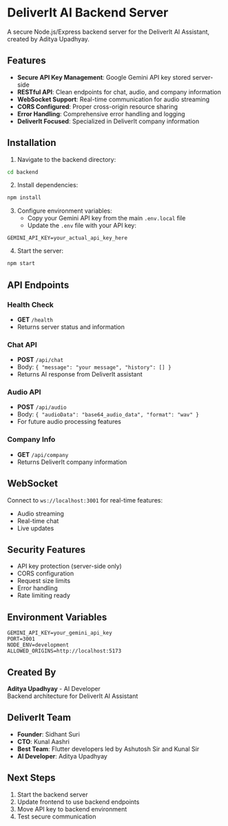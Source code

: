 # DeliverIt AI Backend Server

A secure Node.js/Express backend server for the DeliverIt AI Assistant, created by Aditya Upadhyay.

## Features

- **Secure API Key Management**: Google Gemini API key stored server-side
- **RESTful API**: Clean endpoints for chat, audio, and company information
- **WebSocket Support**: Real-time communication for audio streaming
- **CORS Configured**: Proper cross-origin resource sharing
- **Error Handling**: Comprehensive error handling and logging
- **DeliverIt Focused**: Specialized in DeliverIt company information

## Installation

1. Navigate to the backend directory:
```bash
cd backend
```

2. Install dependencies:
```bash
npm install
```

3. Configure environment variables:
   - Copy your Gemini API key from the main `.env.local` file
   - Update the `.env` file with your API key:
```
GEMINI_API_KEY=your_actual_api_key_here
```

4. Start the server:
```bash
npm start
```

## API Endpoints

### Health Check
- **GET** `/health`
- Returns server status and information

### Chat API
- **POST** `/api/chat`
- Body: `{ "message": "your message", "history": [] }`
- Returns AI response from DeliverIt assistant

### Audio API
- **POST** `/api/audio`
- Body: `{ "audioData": "base64_audio_data", "format": "wav" }`
- For future audio processing features

### Company Info
- **GET** `/api/company`
- Returns DeliverIt company information

## WebSocket

Connect to `ws://localhost:3001` for real-time features:
- Audio streaming
- Real-time chat
- Live updates

## Security Features

- API key protection (server-side only)
- CORS configuration
- Request size limits
- Error handling
- Rate limiting ready

## Environment Variables

```env
GEMINI_API_KEY=your_gemini_api_key
PORT=3001
NODE_ENV=development
ALLOWED_ORIGINS=http://localhost:5173
```

## Created By

**Aditya Upadhyay** - AI Developer  
Backend architecture for DeliverIt AI Assistant

## DeliverIt Team

- **Founder**: Sidhant Suri
- **CTO**: Kunal Aashri
- **Best Team**: Flutter developers led by Ashutosh Sir and Kunal Sir
- **AI Developer**: Aditya Upadhyay

## Next Steps

1. Start the backend server
2. Update frontend to use backend endpoints
3. Move API key to backend environment
4. Test secure communication

